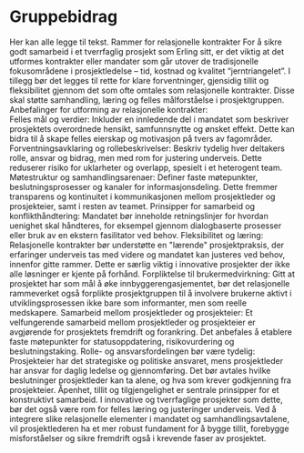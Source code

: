 # Gruppebidrag
Her kan alle legge til tekst.
Rammer for relasjonelle kontrakter 
For å sikre godt samarbeid i et tverrfaglig prosjekt som Erling sitt, er det viktig at det utformes kontrakter eller mandater som går utover de tradisjonelle fokusområdene i prosjektledelse – tid, kostnad og kvalitet “jerntriangelet”. I tillegg bør det legges til rette for klare forventninger, gjensidig tillit og fleksibilitet gjennom det som ofte omtales som relasjonelle kontrakter. Disse skal støtte samhandling, læring og felles målforståelse i prosjektgruppen. 
Anbefalinger for utforming av relasjonelle kontrakter:  
Felles mål og verdier: Inkluder en innledende del i mandatet som beskriver prosjektets overordnede hensikt, samfunnsnytte og ønsket effekt. Dette kan bidra til å skape felles eierskap og motivasjon på tvers av fagområder. 
Forventningsavklaring og rollebeskrivelser: Beskriv tydelig hver deltakers rolle, ansvar og bidrag, men med rom for justering underveis. Dette reduserer risiko for uklarheter og overlapp, spesielt i et heterogent team. 
Møtestruktur og samhandlingsarenaer: Definer faste møtepunkter, beslutningsprosesser og kanaler for informasjonsdeling. Dette fremmer transparens og kontinuitet i kommunikasjonen mellom prosjektleder og prosjekteier, samt i resten av teamet. 
Prinsipper for samarbeid og konflikthåndtering: Mandatet bør inneholde retningslinjer for hvordan uenighet skal håndteres, for eksempel gjennom dialogbaserte prosesser eller bruk av en ekstern fasilitator ved behov. 
Fleksibilitet og læring: Relasjonelle kontrakter bør understøtte en "lærende" prosjektpraksis, der erfaringer underveis tas med videre og mandatet kan justeres ved behov, innenfor gitte rammer. Dette er særlig viktig i innovative prosjekter der ikke alle løsninger er kjente på forhånd. 
Forpliktelse til brukermedvirkning: Gitt at prosjektet har som mål å øke innbyggerengasjementet, bør det relasjonelle rammeverket også forplikte prosjektgruppen til å involvere brukerne aktivt i utviklingsprosessen ikke bare som informanter, men som reelle medskapere. 
Samarbeid mellom prosjektleder og prosjekteier: Et velfungerende samarbeid mellom prosjektleder og prosjekteier er avgjørende for prosjektets fremdrift og forankring. Det anbefales å etablere faste møtepunkter for statusoppdatering, risikovurdering og beslutningstaking. Rolle- og ansvarsfordelingen bør være tydelig: Prosjekteier har det strategiske og politiske ansvaret, mens prosjektleder har ansvar for daglig ledelse og gjennomføring. Det bør avtales hvilke beslutninger prosjektleder kan ta alene, og hva som krever godkjenning fra prosjekteier. Åpenhet, tillit og tilgjengelighet er sentrale prinsipper for et konstruktivt samarbeid. I innovative og tverrfaglige prosjekter som dette, bør det også være rom for felles læring og justeringer underveis. 
Ved å integrere slike relasjonelle elementer i mandatet og samhandlingsavtalene, vil prosjektlederen ha et mer robust fundament for å bygge tillit, forebygge misforståelser og sikre fremdrift også i krevende faser av prosjektet. 
